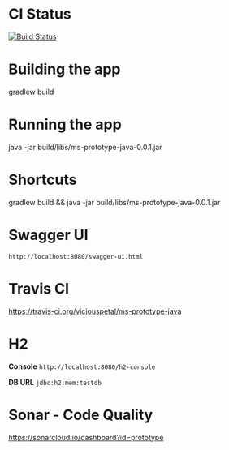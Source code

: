 # CI Status
[![Build Status](https://travis-ci.org/viciouspetal/ms-prototype-java.svg?branch=master)](https://travis-ci.org/viciouspetal/ms-prototype-java)

# Building the app
gradlew build

# Running the app
java -jar build/libs/ms-prototype-java-0.0.1.jar

# Shortcuts
gradlew build && java -jar build/libs/ms-prototype-java-0.0.1.jar

# Swagger UI
`http://localhost:8080/swagger-ui.html`

# Travis CI
https://travis-ci.org/viciouspetal/ms-prototype-java

# H2
**Console** `http://localhost:8080/h2-console`

**DB URL** `jdbc:h2:mem:testdb`

# Sonar - Code Quality
https://sonarcloud.io/dashboard?id=prototype
